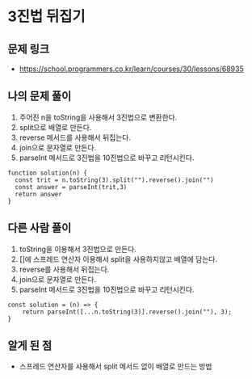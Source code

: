 # 3진법 뒤집기

## 문제 링크

- https://school.programmers.co.kr/learn/courses/30/lessons/68935

## 나의 문제 풀이

1. 주어진 n을 toString을 사용해서 3진법으로 변환한다.
2. split으로 배열로 만든다.
3. reverse 메서드를 사용해서 뒤집는다.
4. join으로 문자열로 만든다.
5. parseInt 메서드로 3진법을 10진법으로 바꾸고 리턴시킨다.

```Js
function solution(n) {
  const trit = n.toString(3).split("").reverse().join("")
  const answer = parseInt(trit,3)
  return answer
}
```

## 다른 사람 풀이

1. toString을 이용해서 3진법으로 만든다.
2. []에 스프레드 연산자 이용해서 split을 사용하지않고 배열에 담는다.
3. reverse를 사용해서 뒤집는다.
4. join으로 문자열로 만든다.
5. parseInt 메서드로 3진법을 10진법으로 바꾸고 리턴시킨다.

```Js
const solution = (n) => {
    return parseInt([...n.toString(3)].reverse().join(""), 3);
}
```

## 알게 된 점

- 스프레드 연산자를 사용해서 split 메서드 없이 배열로 만드는 방법
